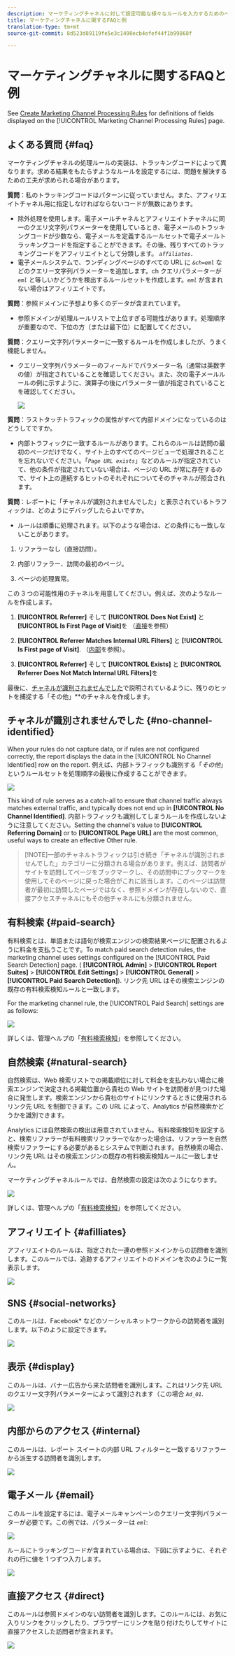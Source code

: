 ```yaml
---
description: マーケティングチャネルに対して設定可能な様々なルールを入力するためのベストプラクティスと例をご確認ください。
title: マーケティングチャネルに関するFAQと例
translation-type: tm+mt
source-git-commit: 8d523d89119fe5e3c1490ecb4efef44f1b99868f

---
```



# マーケティングチャネルに関するFAQと例

See [Create Marketing Channel Processing Rules](/help/components/c-marketing-channels/mc-proc-rules/t-rules.md) for definitions of fields displayed on the [!UICONTROL Marketing Channel Processing Rules] page.

## よくある質問 {#faq}

マーケティングチャネルの処理ルールの実装は、トラッキングコードによって異なります。求める結果をもたらすようなルールを設定するには、問題を解決するための工夫が求められる場合があります。

**質問**：私のトラッキングコードはパターンに従っていません。また、アフィリエイトチャネル用に指定しなければならないコードが無数にあります。

* 除外処理を使用します。電子メールチャネルとアフィリエイトチャネルに同一のクエリ文字列パラメーターを使用しているとき、電子メールのトラッキングコードが少数なら、電子メールを定義するルールセットで電子メールトラッキングコードを指定することができます。その後、残りすべてのトラッキングコードをアフィリエイトとして分類します。 *`affiliates.`*
* 電子メールシステムで、ランディングページのすべての URL に *`&ch=eml`* などのクエリー文字列パラメーターを追加します。ch クエリパラメーターが *`eml`* と等しいかどうかを検出するルールセットを作成します。*`eml`* が含まれない場合はアフィリエイトです。

**質問**：参照ドメインに予想より多くのデータが含まれています。

* 参照ドメインが処理ルールリストで上位すぎる可能性があります。処理順序が重要なので、下位の方（または最下位）に配置してください。

**質問**：クエリー文字列パラメーターに一致するルールを作成しましたが、うまく機能しません。

* クエリー文字列パラメーターのフィールドでパラメーター名（通常は英数字の値）が指定されていることを確認してください。また、次の電子メールルールの例に示すように、演算子の後にパラメーター値が指定されていることを確認してください。

   ![](assets/example_email.png)

**質問**：ラストタッチトラフィックの属性がすべて内部ドメインになっているのはどうしてですか。

* 内部トラフィックに一致するルールがあります。これらのルールは訪問の最初のページだけでなく、サイト上のすべてのページビューで処理されることを忘れないでください。「*`Page URL exists`*」などのルールが指定されていて、他の条件が指定されていない場合は、ページの URL が常に存在するので、サイト上の連続するヒットのそれぞれについてそのチャネルが照合されます。

**質問**：レポートに「チャネルが識別されませんでした」と表示されているトラフィックは、どのようにデバッグしたらよいですか。

* ルールは順番に処理されます。以下のような場合は、どの条件にも一致しないことがあります。

1. リファラーなし（直接訪問）。

2. 内部リファラー、訪問の最初のページ。

3. ページの処理異常。

この 3 つの可能性用のチャネルを用意してください。例えば、次のようなルールを作成します。

1. **[!UICONTROL Referrer]** そして **[!UICONTROL Does Not Exist]** と **[!UICONTROL Is First Page of Visit]**&#x200B;を （[直接](/help/components/c-marketing-channels/mc-faq/c-faq.md)を参照）

2. **[!UICONTROL Referrer Matches Internal URL Filters]** と **[!UICONTROL Is First page of Visit]**. （[内部](/help/components/c-marketing-channels/mc-faq/c-faq.md)を参照）。

3. **[!UICONTROL Referrer]** そして **[!UICONTROL Exists]** と **[!UICONTROL Referrer Does Not Match Internal URL Filters]**&#x200B;を

最後に、[チャネルが識別されませんでした](/help/components/c-marketing-channels/mc-faq/c-faq.md#no-channel-identified)で説明されているように、残りのヒットを捕捉する「その他」**&#x200B;のチャネルを作成します。

## チャネルが識別されませんでした {#no-channel-identified}

When your rules do not capture data, or if rules are not configured correctly, the report displays the data in the [!UICONTROL No Channel Identified] row on the report. 例えば、内部トラフィックも識別する「*その他*」というルールセットを処理順序の最後に作成することができます。

![](assets/example_other.png)

This kind of rule serves as a catch-all to ensure that channel traffic always matches external traffic, and typically does not end up in **[!UICONTROL No Channel Identified]**. 内部トラフィックも識別してしまうルールを作成しないように注意してください。Setting the channel&#39;s value to **[!UICONTROL Referring Domain]** or to **[!UICONTROL Page URL]** are the most common, useful ways to create an effective Other rule.

> [!NOTE]一部のチャネルトラフィックは引き続き「チャネルが識別されませんでした」カテゴリーに分類される場合があります。例えば、訪問者がサイトを訪問してページをブックマークし、その訪問中にブックマークを使用してそのページに戻った場合がこれに該当します。このページは訪問者が最初に訪問したページではなく、参照ドメインが存在しないので、直接アクセスチャネルにもその他チャネルにも分類されません。

## 有料検索 {#paid-search}

有料検索とは、単語または語句が検索エンジンの検索結果ページに配置されるように料金を支払うことです。To match paid search detection rules, the marketing channel uses settings configured on the [!UICONTROL Paid Search Detection] page. ( **[!UICONTROL Admin]** > **[!UICONTROL Report Suites]** > **[!UICONTROL Edit Settings]** > **[!UICONTROL General]** > **[!UICONTROL Paid Search Detection]**). リンク先 URL はその検索エンジンの既存の有料検索検知ルールと一致します。

For the marketing channel rule, the [!UICONTROL Paid Search] settings are as follows:

![](assets/example_paid_search.png)

詳しくは、管理ヘルプの「[有料検索検知](https://docs.adobe.com/content/help/en/analytics/admin/admin-tools/paid-search-detection/paid-search-detection.html)」を参照してください。

## 自然検索 {#natural-search}

自然検索は、Web 検索リストでの掲載順位に対して料金を支払わない場合に検索エンジンで決定される掲載位置から貴社の Web サイトを訪問者が見つけた場合に発生します。検索エンジンから貴社のサイトにリンクするときに使用されるリンク先 URL を制御できます。この URL によって、Analytics が自然検索かどうかを識別できます。

Analytics には自然検索の検出は用意されていません。有料検索検知を設定すると、検索リファラーが有料検索リファラーでなかった場合は、リファラーを自然検索リファラーにする必要があるとシステムで判断されます。自然検索の場合、リンク先 URL はその検索エンジンの既存の有料検索検知ルールに一致しません。

マーケティングチャネルルールでは、自然検索の設定は次のようになります。

![](assets/example_natural_search.png)

詳しくは、管理ヘルプの「[有料検索検知](https://docs.adobe.com/content/help/en/analytics/admin/admin-tools/paid-search-detection/paid-search-detection.html)」を参照してください。

## アフィリエイト {#afilliates}

アフィリエイトのルールは、指定された一連の参照ドメインからの訪問者を識別します。このルールでは、追跡するアフィリエイトのドメインを次のように一覧表示します。

![](assets/example_affiliates.png)

## SNS {#social-networks}

このルールは、Facebook* などのソーシャルネットワークからの訪問者を識別します。以下のように設定できます。

![](assets/example_social.png)

## 表示 {#display}

このルールは、バナー広告から来た訪問者を識別します。これはリンク先 URL のクエリー文字列パラメーターによって識別されます（この場合   *`Ad_01`*.

![](assets/example_display.png)

## 内部からのアクセス {#internal}

このルールは、レポート スイートの内部 URL フィルターと一致するリファラーから派生する訪問者を識別します。

![](assets/example_internal.png)

## 電子メール {#email}

このルールを設定するには、電子メールキャンペーンのクエリー文字列パラメーターが必要です。この例では、パラメーターは     *`eml`*:

![](assets/example_email.png)

ルールにトラッキングコードが含まれている場合は、下図に示すように、それぞれの行に値を 1 つずつ入力します。

![](assets/tracking_code.png)

## 直接アクセス {#direct}

このルールは参照ドメインのない訪問者を識別します。このルールには、お気に入りリンクをクリックしたり、ブラウザーにリンクを貼り付けたりしてサイトに直接アクセスした訪問者が含まれます。

![](assets/example_direct.png)

